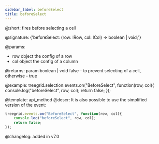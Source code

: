 ```yaml
---
sidebar_label: beforeSelect
title: beforeSelect
---          
```


@short: fires before selecting a cell

@signature: {'beforeSelect: (row: IRow, col: ICol) => boolean | void;'}


@params:

- row		object		the config of a row
- col       object      the config of a column

@returns:
param   boolean | void     false - to prevent selecting of a cell, otherwise - true



@example:
treegrid.selection.events.on("BeforeSelect", function(row, col){
    console.log("beforeSelect", row, col); 
    return false;
});


@template: api_method
@descr:
It is also possible to use the simplified version of the event:

~~~js
treegrid.events.on("BeforeSelect", function(row, col){
    console.log("beforeSelect", row, col); 
    return false;
});
~~~



@changelog:
added in v7.0

